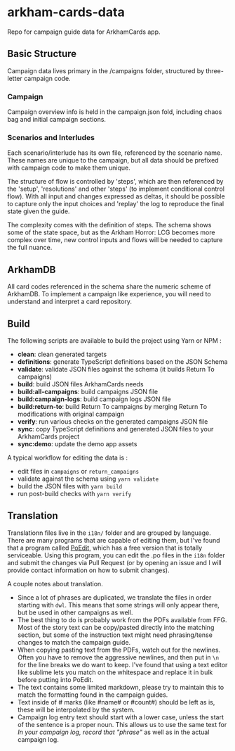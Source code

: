 # arkham-cards-data

Repo for campaign guide data for ArkhamCards app.

## Basic Structure

Campaign data lives primary in the /campaigns folder, structured by three-letter campaign code.

### Campaign

Campaign overview info is held in the campaign.json fold, including chaos bag and initial campaign sections.

### Scenarios and Interludes

Each scenario/interlude has its own file, referenced by the scenario name. These names are unique to the campaign, but all data should be prefixed with campaign code to make them unique.

The structure of flow is controlled by 'steps', which are then referenced by the 'setup', 'resolutions' and other 'steps' (to implement conditional control flow). With all input and changes expressed as deltas, it should be possible to capture only the input choices and 'replay' the log to reproduce the final state given the guide.

The complexity comes with the definition of steps. The schema shows some of the state space, but as the Arkham Horror: LCG becomes more complex over time, new control inputs and flows will be needed to capture the full nuance.

## ArkhamDB

All card codes referenced in the schema share the numeric scheme of ArkhamDB.
To implement a campaign like experience, you will need to understand and interpret a card repository.

## Build

The following scripts are available to build the project using Yarn or NPM :

- **clean**: clean generated targets
- **definitions**: generate TypeScript definitions based on the JSON Schema
- **validate**: validate JSON files against the schema (it builds Return To campaigns)
- **build**: build JSON files ArkhamCards needs
- **build:all-campaigns**: build campaigns JSON file
- **build:campaign-logs**: build campaign logs JSON file
- **build:return-to**: build Return To campaigns by merging Return To modifications with original campaign
- **verify**: run various checks on the generated campaigns JSON file
- **sync**: copy TypeScript definitions and generated JSON files to your ArkhamCards project
- **sync:demo**: update the demo app assets

A typical workflow for editing the data is :

- edit files in `campaigns` or `return_campaigns`
- validate against the schema using `yarn validate`
- build the JSON files with `yarn build`
- run post-build checks with `yarn verify`


## Translation
Translationn files live in the `i18n/` folder and are grouped by language. There are many programs that are capable of editing them, but I've found that a program called [PoEdit](https://poedit.net/), which has a free version that is totally serviceable. Using this program, you can edit the .po files in the `i18n` folder and submit the changes via Pull Request (or by opening an issue and I will provide contact information on how to submit changes).

A couple notes about translation.

- Since a lot of phrases are duplicated, we translate the files in order starting with `dwl`. This means that some strings will only appear there, but be used in other campaigns as well.
- The best thing to do is probably work from the PDFs available from FFG. Most of the story text can be copy/pasted directly into the matching section, but some of the instruction text might need phrasing/tense changes to match the campaign guide.
- When copying pasting text from the PDFs, watch out for the newlines. Often you have to remove the aggressive newlines, and then put in `\n` for the line breaks we do want to keep. I've found that using a text editor like sublime lets you match on the whitespace and replace it in bulk before putting into PoEdit.
- The text contains some limited markdown, please try to maintain this to match the formatting found in the campaign guides.
- Text inside of # marks (like #name# or #count#) should be left as is, these will be interpolated by the system.
- Campaign log entry text should start with a lower case, unless the start of the sentence is a proper noun. This allows us to use the same text for *In your campaign log, record that "phrase"* as well as in the actual campaign log.
